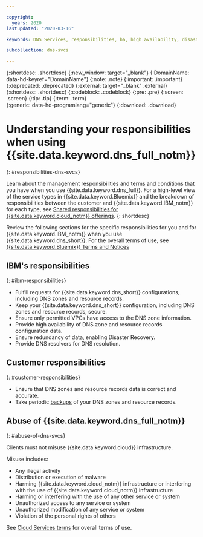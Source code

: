 ```yaml
---

copyright:
  years: 2020
lastupdated: "2020-03-16"

keywords: DNS Services, responsibilities, ha, high availability, disaster recovery

subcollection: dns-svcs

---
```


{:shortdesc: .shortdesc}
{:new_window: target="_blank"}
{:DomainName: data-hd-keyref="DomainName"}
{:note: .note}
{:important: .important}
{:deprecated: .deprecated}
{:external: target="_blank" .external}
{:shortdesc: .shortdesc}
{:codeblock: .codeblock}
{:pre: .pre}
{:screen: .screen}
{:tip: .tip}
{:term: .term}  
{:generic: data-hd-programlang="generic"}
{:download: .download}  

# Understanding your responsibilities when using {{site.data.keyword.dns_full_notm}}
{: #responsibilities-dns-svcs}

Learn about the management responsibilities and terms and conditions that you have when you use {{site.data.keyword.dns_full}}. For a high-level view of the service types in {{site.data.keyword.Bluemix}} and the breakdown of responsibilities between the customer and {{site.data.keyword.IBM_notm}} for each type, see [Shared responsibilities for {{site.data.keyword.cloud_notm}} offerings](/docs/overview?topic=overview-shared-responsibilities).
{: shortdesc}

Review the following sections for the specific responsibilities for you and for {{site.data.keyword.IBM_notm}} when you use {{site.data.keyword.dns_short}}. For the overall terms of use, see [{{site.data.keyword.Bluemix}} Terms and Notices](/docs/overview/terms-of-use?topic=overview-terms)

## IBM's responsibilities
{: #ibm-responsibilities}

- Fulfill requests for {{site.data.keyword.dns_short}} configurations, including DNS zones and resource records.
- Keep your {{site.data.keyword.dns_short}} configuration, including DNS zones and resource records, secure.
- Ensure only permitted VPCs have access to the DNS zone information.
- Provide high availability of DNS zone and resource records configuration data.
- Ensure redundancy of data, enabling Disaster Recovery.
- Provide DNS resolvers for DNS resolution.

## Customer responsibilities
{: #customer-responsibilities}

- Ensure that DNS zones and resource records data is correct and accurate.
- Take periodic [backups](/docs/dns-svcs?topic=dns-svcs-writing-dns-svcs-config-to-file) of your DNS zones and resource records.

## Abuse of {{site.data.keyword.dns_full_notm}}
{: #abuse-of-dns-svcs}

Clients must not misuse {{site.data.keyword.cloud}} infrastructure.

Misuse includes:
- Any illegal activity
- Distribution or execution of malware
- Harming {{site.data.keyword.cloud_notm}} infrastructure or interfering with the use of {{site.data.keyword.cloud_notm}} infrastructure
- Harming or interfering with the use of any other service or system
- Unauthorized access to any service or system
- Unauthorized modification of any service or system
- Violation of the personal rights of others

See [Cloud Services terms](/docs/overview/terms-of-use?topic=overview-terms) for overall terms of use.
